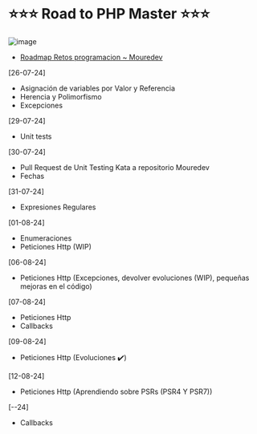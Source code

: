 # ⭐⭐⭐ Road to PHP Master ⭐⭐⭐

![image](https://github.com/user-attachments/assets/34c9c4d3-e55e-4c25-9cbe-3633c012c004)

- [Roadmap Retos programacion ~ Mouredev](https://retosdeprogramacion.com/roadmap/#last)


[26-07-24]

- Asignación de variables por Valor y Referencia
- Herencia y Polimorfismo
- Excepciones

[29-07-24]

- Unit tests 

[30-07-24]

- Pull Request de Unit Testing Kata a repositorio Mouredev
- Fechas

[31-07-24]

- Expresiones Regulares

[01-08-24]

- Enumeraciones
- Peticiones Http (WIP)

[06-08-24]

- Peticiones Http (Excepciones, devolver evoluciones (WIP), pequeñas mejoras en el código)

[07-08-24]

- Peticiones Http
- Callbacks

[09-08-24]

- Peticiones Http (Evoluciones ✔️)

[12-08-24]

- Peticiones Http (Aprendiendo sobre PSRs (PSR4 Y PSR7))

[--24]
- Callbacks
